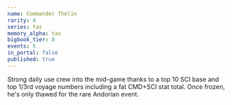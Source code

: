 ```yaml
---
name: Commander Thelin
rarity: 4
series: tas
memory_alpha: tas
bigbook_tier: 8
events: 5
in_portal: false
published: true
---
```


Strong daily use crew into the mid-game thanks to a top 10 SCI base and top 1/3rd voyage numbers including a fat CMD+SCI stat total. Once frozen, he's only thawed for the rare Andorian event.
